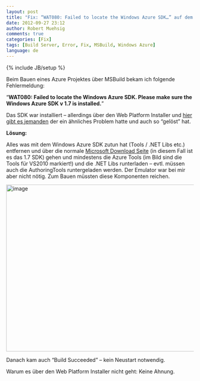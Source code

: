 ```yaml
---
layout: post
title: "Fix: “WAT080: Failed to locate the Windows Azure SDK…” auf dem Buildserver"
date: 2012-09-27 23:12
author: Robert Muehsig
comments: true
categories: [Fix]
tags: [Build Server, Error, Fix, MSBuild, Windows Azure]
language: de
---
```

{% include JB/setup %}
<p>Beim Bauen eines Azure Projektes über MSBuild bekam ich folgende Fehlermeldung:</p> <p>“<strong>WAT080: Failed to locate the Windows Azure SDK. Please make sure the Windows Azure SDK v 1.7 is installed.</strong>”</p> <p>Das SDK war installiert – allerdings über den Web Platform Installer und <a href="http://www.deepakkapoor.net/wat080-failed-to-locate-the-windows-azure-sdk-please-make-sure-the-windows-azure-sdk-v1-5-is-installed/">hier gibt es jemanden</a> der ein ähnliches Problem hatte und auch so “gelöst” hat.</p> <p><strong>Lösung:</strong> </p> <p>Alles was mit dem Windows Azure SDK zutun hat (Tools / .NET Libs etc.) entfernen und über die normale <a href="http://www.microsoft.com/en-us/download/details.aspx?id=29988">Microsoft Download Seite</a> (in diesem Fall ist es das 1.7 SDK) gehen und mindestens die Azure Tools (im Bild sind die Tools für VS2010 markiert!) und die .NET Libs runterladen – evtl. müssen auch die AuthoringTools runtergeladen werden. Der Emulator war bei mir aber nicht nötig. Zum Bauen müssten diese Komponenten reichen.</p> <p><a href="{{BASE_PATH}}/assets/wp-images-de/image1594.png"><img title="image" style="border-top: 0px; border-right: 0px; border-bottom: 0px; border-left: 0px; display: inline" border="0" alt="image" src="{{BASE_PATH}}/assets/wp-images-de/image_thumb755.png" width="534" height="447"></a> </p> <p>Danach kam auch “Build Succeeded” – kein Neustart notwendig.</p> <p>Warum es über den Web Platform Installer nicht geht: Keine Ahnung.</p>

